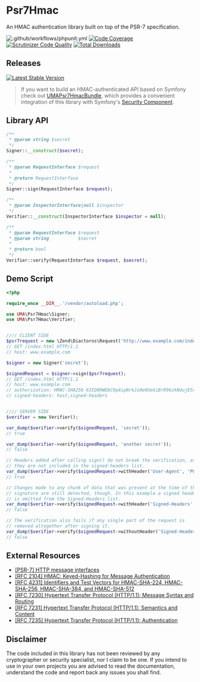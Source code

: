 # Psr7Hmac

An HMAC authentication library built on top of the PSR-7 specification.

![.github/workflows/phpunit.yml](https://github.com/1ma/Psr7Hmac/workflows/.github/workflows/phpunit.yml/badge.svg) [![Code Coverage](https://scrutinizer-ci.com/g/1ma/Psr7Hmac/badges/coverage.png?b=master)](https://scrutinizer-ci.com/g/1ma/Psr7Hmac/?branch=master) [![Scrutinizer Code Quality](https://scrutinizer-ci.com/g/1ma/Psr7Hmac/badges/quality-score.png?b=master)](https://scrutinizer-ci.com/g/1ma/Psr7Hmac/?branch=master) [![Total Downloads](https://poser.pugx.org/uma/psr7-hmac/downloads)](https://packagist.org/packages/uma/psr7-hmac)

## Releases

[![Latest Stable Version](https://poser.pugx.org/uma/psr7-hmac/v/stable)](https://packagist.org/packages/uma/psr7-hmac)


> If you want to build an HMAC-authenticated API based on Symfony check out [UMAPsr7HmacBundle](https://github.com/1ma/UMAPsr7HmacBundle), which
provides a convenient integration of this library with Symfony's [Security Component](http://symfony.com/doc/current/components/security.html).

## Library API

```php
/**
 * @param string $secret
 */
Signer::__construct($secret);

/**
 * @param RequestInterface $request
 *
 * @return RequestInterface
 */
Signer::sign(RequestInterface $request);

/**
 * @param InspectorInterface|null $inspector
 */
Verifier::__construct(InspectorInterface $inspector = null);

/**
 * @param RequestInterface $request
 * @param string           $secret
 *
 * @return bool
 */
Verifier::verify(RequestInterface $request, $secret);
```


## Demo Script

```php
<?php

require_once __DIR__.'/vendor/autoload.php';

use UMA\Psr7Hmac\Signer;
use UMA\Psr7Hmac\Verifier;


//// CLIENT SIDE
$psr7request = new \Zend\Diactoros\Request('http://www.example.com/index.html', 'GET');
// GET /index.html HTTP/1.1
// host: www.example.com

$signer = new Signer('secret');

$signedRequest = $signer->sign($psr7request);
// GET /index.html HTTP/1.1
// host: www.example.com
// authorization: HMAC-SHA256 63IQ8RWDbC9p4ipNrkJz0e0UeGiBrR96zkNdujE5cl8=
// signed-headers: host,signed-headers


//// SERVER SIDE
$verifier = new Verifier();

var_dump($verifier->verify($signedRequest, 'secret'));
// true

var_dump($verifier->verify($signedRequest, 'another secret'));
// false

// Headers added after calling sign() do not break the verification, as
// they are not included in the signed-headers list.
var_dump($verifier->verify($signedRequest->withHeader('User-Agent', 'PHP/5.x'), 'secret'));
// true

// Changes made to any chunk of data that was present at the time of the
// signature are still detected, though. In this example a signed header
// is omitted from the Signed-Headers list.
var_dump($verifier->verify($signedRequest->withHeader('Signed-Headers', 'host,signed-headers'), 'secret'));
// false

// The verification also fails if any single part of the request is
// removed altogether after signing it.
var_dump($verifier->verify($signedRequest->withoutHeader('Signed-Headers'), 'secret'));
// false
```


## External Resources

* [[PSR-7] HTTP message interfaces](http://www.php-fig.org/psr/psr-7/)
* [[RFC 2104] HMAC: Keyed-Hashing for Message Authentication](https://tools.ietf.org/html/rfc2104)
* [[RFC 4231] Identifiers and Test Vectors for HMAC-SHA-224, HMAC-SHA-256, HMAC-SHA-384, and HMAC-SHA-512](https://tools.ietf.org/html/rfc4231)
* [[RFC 7230] Hypertext Transfer Protocol (HTTP/1.1): Message Syntax and Routing](https://tools.ietf.org/html/rfc7230)
* [[RFC 7231] Hypertext Transfer Protocol (HTTP/1.1): Semantics and Content](https://tools.ietf.org/html/rfc7231)
* [[RFC 7235] Hypertext Transfer Protocol (HTTP/1.1): Authentication](https://tools.ietf.org/html/rfc7235)


## Disclaimer

The code included in this library has not been reviewed by any cryptographer or security specialist, nor I claim to be one.
If you intend to use in your own projects you are advised to read the documentation, understand the code and report back
any issues you shall find.
